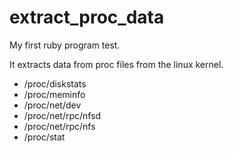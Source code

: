 extract_proc_data
=================

My first ruby program test.

It extracts data from proc files from the linux kernel.

* /proc/diskstats
* /proc/meminfo
* /proc/net/dev
* /proc/net/rpc/nfsd
* /proc/net/rpc/nfs
* /proc/stat
